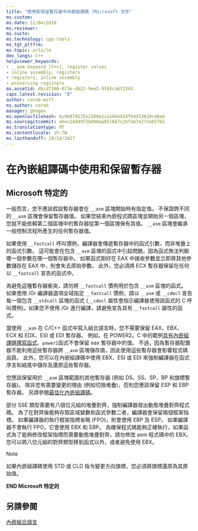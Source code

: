 ```yaml
---
title: "使用和保留暫存器中內嵌組譯碼 |Microsoft 文件"
ms.custom: 
ms.date: 11/04/2016
ms.reviewer: 
ms.suite: 
ms.technology: cpp-tools
ms.tgt_pltfrm: 
ms.topic: article
dev_langs: C++
helpviewer_keywords:
- __asm keyword [C++], register values
- inline assembly, registers
- registers, inline assembly
- preserving registers
ms.assetid: dbcd7360-6f3e-4b22-9ee2-9f65ca6f2543
caps.latest.revision: "8"
author: corob-msft
ms.author: corob
manager: ghogen
ms.openlocfilehash: bc9b874535e2169a1ca16bb934fb4d13029c46e6
ms.sourcegitcommit: ebec1d449f2bd98aa851667c2bfeb7e27ce657b2
ms.translationtype: MT
ms.contentlocale: zh-TW
ms.lasthandoff: 10/24/2017
---
```

# <a name="using-and-preserving-registers-in-inline-assembly"></a>在內嵌組譯碼中使用和保留暫存器
## <a name="microsoft-specific"></a>Microsoft 特定的  
 一般而言，您不應該假設暫存器會在 `__asm` 區塊開始時有指定值。 不保證跨不同的 `__asm` 區塊會保留暫存器值。 如果您結束內嵌程式碼區塊並開始另一個區塊，您就不能依賴第二個區塊中的暫存器從第一個區塊保有其值。 `__asm` 區塊會繼承一般控制流程所產生的任何暫存器值。  
  
 如果使用 `__fastcall` 呼叫慣例，編譯器會傳遞暫存器中的函式引數，而非堆疊上的函式引數。 這可能會在包含 `__asm` 區塊的函式中引起問題，因為函式無法判斷哪一個參數在哪一個暫存器中。 如果函式剛好在 EAX 中接收參數並立即將其他參數儲存在 EAX 中，則會失去原始參數。 此外，您必須將 ECX 暫存器保留在任何以 `__fastcall` 宣告的函式中。  
  
 為避免這種暫存器衝突，請勿將 `__fastcall` 慣例用於包含 `__asm` 區塊的函式。 如果使用 /Gr 編譯器選項全域指定 `__fastcall` 慣例，請以 `__asm` 或 `__cdecl` 宣告每一個包含 `__stdcall` 區塊的函式  (`__cdecl` 屬性會指示編譯器使用該函式的 C 呼叫慣例)。如果您不使用 /Gr 進行編譯，請避免宣告具有 `__fastcall` 屬性的函式。  
  
 當使用 `__asm` 在 C/C++ 函式中寫入組合語言時，您不需要保留 EAX、EBX、ECX 和 EDX、ESI 或 EDI 暫存器。 例如，在 POWER2。C 中的範例[具有內嵌組譯碼撰寫函式](../../assembler/inline/writing-functions-with-inline-assembly.md)、`power2`函式不會保留 eax 暫存器中的值。 不過，因為暫存器配置器不能利用這些暫存器跨 `__asm` 區塊儲存值，因此使用這些暫存器會影響程式碼品質。 此外，您可以在內嵌組譯碼中使用 EBX、ESI 或 EDI 來強制編譯器在函式序言和結尾中儲存及還原這些暫存器。  
  
 您應該保留用於 `__asm` 區塊範圍的其他暫存器 (例如 DS、SS、SP、BP 和旗標暫存器)。 除非您有需要變更的理由 (例如切換堆疊)，否則您應該保留 ESP 和 EBP 暫存器。 另請參閱[最佳化內嵌組譯碼](../../assembler/inline/optimizing-inline-assembly.md)。  
  
 部分 SSE 類型需要有八個位元組的堆疊對齊，強制編譯器發出動態堆疊對齊程式碼。 為了在對齊後能夠存取區域變數和函式參數二者，編譯器會保留兩個框架指標。  如果編譯器的執行框架指標省略 (FPO)，則會使用 EBP 及 ESP。  如果編譯器不會執行 FPO，它會使用 EBX 和 EBP。 為確保程式碼能夠正確執行，如果函式為了能夠修改框架指標而需要動態堆疊對齊，請勿修改 asm 程式碼中的 EBX。 您可以將八位元組的對齊類型移到函式以外，或者避免使用 EBX。  
  
> [!NOTE]
>  如果內嵌組譯碼使用 STD 或 CLD 指令變更方向旗標，您必須將旗標還原為其原始值。  
  
 **END Microsoft 特定的**  
  
## <a name="see-also"></a>另請參閱  
 [內嵌組合語言](../../assembler/inline/inline-assembler.md)